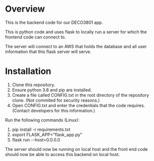 # Overview

This is the backend code for our DECO3801 app.

This is python code and uses flask to locally run a server for which the frontend code can connect to.

The server will connect to an AWS that holds the database and all user information that this flask server will serve.

# Installation

1. Clone this repository.
2. Ensure python 3.8 and pip are installed.
3. Create a file called CONFIG.txt in the root directory of the repository clone. (Not commited for security reasons.)
4. Open CONFIG.txt and enter the credentials that the code requires. (Contact developers for this information.)

Run the following commands (Linux):

1. pip install -r requirements.txt
2. export FLASK_APP="flask_app.py"
3. flask run --host=0.0.0.0

The server should now be running on local host and the front end code should now be able to access this backend on local host.

